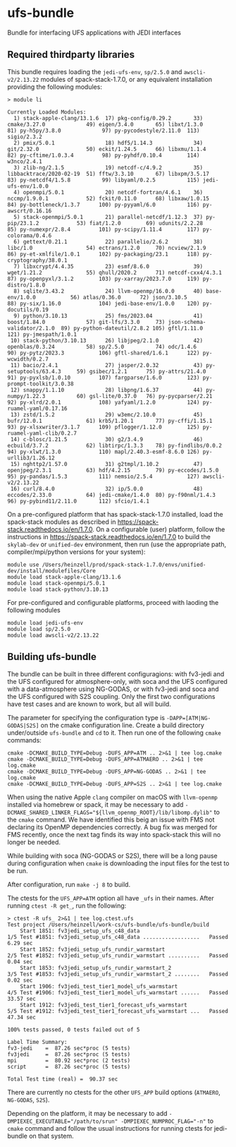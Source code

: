 # ufs-bundle

Bundle for interfacing UFS applications with JEDI interfaces

## Required thirdparty libraries

This bundle requires loading the `jedi-ufs-env`, `sp/2.5.0` and `awscli-v2/2.13.22` modules of spack-stack-1.7.0, or any equivalent installation providing the following modules:
```
> module li

Currently Loaded Modules:
  1) stack-apple-clang/13.1.6  17) pkg-config/0.29.2       33) cmake/3.27.0             49) eigen/3.4.0       65) libxt/1.3.0                  81) py-h5py/3.8.0             97) py-pycodestyle/2.11.0  113) sigio/2.3.2
  2) pmix/5.0.1                18) hdf5/1.14.3             34) git/2.32.0               50) eckit/1.24.5      66) libxmu/1.1.4                 82) py-cftime/1.0.3.4         98) py-pyhdf/0.10.4        114) w3nco/2.4.1
  3) zlib-ng/2.1.5             19) netcdf-c/4.9.2          35) libbacktrace/2020-02-19  51) fftw/3.3.10       67) libxpm/3.5.17                83) py-netcdf4/1.5.8          99) libyaml/0.2.5          115) jedi-ufs-env/1.0.0
  4) openmpi/5.0.1             20) netcdf-fortran/4.6.1    36) nccmp/1.9.0.1            52) fckit/0.11.0      68) libxaw/1.0.15                84) py-bottleneck/1.3.7      100) py-pyyaml/6.0          116) py-awscrt/0.16.16
  5) stack-openmpi/5.0.1       21) parallel-netcdf/1.12.3  37) py-pip/23.1.2            53) fiat/1.2.0        69) udunits/2.2.28               85) py-numexpr/2.8.4         101) py-scipy/1.11.4        117) py-colorama/0.4.6
  6) gettext/0.21.1            22) parallelio/2.6.2        38) libc/1.0                 54) ectrans/1.2.0     70) ncview/2.1.9                 86) py-et-xmlfile/1.0.1      102) py-packaging/23.1      118) py-cryptography/38.0.1
  7) libxcrypt/4.4.35          23) esmf/8.6.0              39) wget/1.21.2              55) qhull/2020.2      71) netcdf-cxx4/4.3.1            87) py-openpyxl/3.1.2        103) py-xarray/2023.7.0     119) py-distro/1.8.0
  8) sqlite/3.43.2             24) llvm-openmp/16.0.0      40) base-env/1.0.0           56) atlas/0.36.0      72) json/3.10.5                  88) py-six/1.16.0            104) jedi-base-env/1.0.0    120) py-docutils/0.19
  9) python/3.10.13            25) fms/2023.04             41) boost/1.84.0             57) git-lfs/3.3.0     73) json-schema-validator/2.1.0  89) py-python-dateutil/2.8.2 105) gftl/1.11.0            121) py-jmespath/1.0.1
 10) stack-python/3.10.13      26) libjpeg/2.1.0           42) openblas/0.3.24          58) sp/2.5.0          74) odc/1.4.6                    90) py-pytz/2023.3           106) gftl-shared/1.6.1      122) py-wcwidth/0.2.7
 11) bacio/2.4.1               27) jasper/2.0.32           43) py-setuptools/63.4.3     59) gsibec/1.2.1      75) py-attrs/21.4.0              91) py-pyxlsb/1.0.10         107) fargparse/1.6.0        123) py-prompt-toolkit/3.0.38
 12) snappy/1.1.10             28) libpng/1.6.37           44) py-numpy/1.22.3          60) gsl-lite/0.37.0   76) py-pycparser/2.21            92) py-xlrd/2.0.1            108) yafyaml/1.2.0          124) py-ruamel-yaml/0.17.16
 13) zstd/1.5.2                29) w3emc/2.10.0            45) bufr/12.0.1              61) krb5/1.20.1       77) py-cffi/1.15.1               93) py-xlsxwriter/3.1.7      109) pflogger/1.12.0        125) py-ruamel-yaml-clib/0.2.7
 14) c-blosc/1.21.5            30) g2/3.4.9                46) ecbuild/3.7.2            62) libtirpc/1.3.3    78) py-findlibs/0.0.2            94) py-xlwt/1.3.0            110) mapl/2.40.3-esmf-8.6.0 126) py-urllib3/1.26.12
 15) nghttp2/1.57.0            31) g2tmpl/1.10.2           47) openjpeg/2.3.1           63) hdf/4.2.15        79) py-eccodes/1.5.0             95) py-pandas/1.5.3          111) nemsio/2.5.4           127) awscli-v2/2.13.22
 16) curl/8.4.0                32) ip/5.0.0                48) eccodes/2.33.0           64) jedi-cmake/1.4.0  80) py-f90nml/1.4.3              96) py-pybind11/2.11.0       112) sfcio/1.4.1
```

On a pre-configured platform that has spack-stack-1.7.0 installed, load the spack-stack modules as described in https://spack-stack.readthedocs.io/en/1.7.0. On a configurable (user) platform, follow the instructions in https://spack-stack.readthedocs.io/en/1.7.0 to build the `skylab-dev` or `unified-dev` environment, then run (use the appropriate path, compiler/mpi/python versions for your system):
```
module use /Users/heinzell/prod/spack-stack-1.7.0/envs/unified-dev/install/modulefiles/Core
module load stack-apple-clang/13.1.6
module load stack-openmpi/5.0.1
module load stack-python/3.10.13
```

For pre-configured and configurable platforms, proceed with laoding the following modules
```
module load jedi-ufs-env
module load sp/2.5.0
module load awscli-v2/2.13.22
```

## Building ufs-bundle

The bundle can be built in three different configuragions: with fv3-jedi and the UFS configured for atmosphere-only, 
with soca and the UFS configured with a data-atmosphere using NG-GODAS, or with fv3-jedi and soca and the UFS
configured with S2S coupling. Only the first two configurations have test cases and are known to work, but all will build.

The parameter for specifying the configuration type is `-DAPP=[ATM|NG-GODAS|S2S]` on the cmake configuration line. Create a build directory under/outside `ufs-bundle` and `cd` to it. Then run one of the following `cmake` commands:
```
cmake -DCMAKE_BUILD_TYPE=Debug -DUFS_APP=ATM .. 2>&1 | tee log.cmake
cmake -DCMAKE_BUILD_TYPE=Debug -DUFS_APP=ATMAERO .. 2>&1 | tee log.cmake
cmake -DCMAKE_BUILD_TYPE=Debug -DUFS_APP=NG-GODAS .. 2>&1 | tee log.cmake
cmake -DCMAKE_BUILD_TYPE=Debug -DUFS_APP=S2S .. 2>&1 | tee log.cmake
```
When using the native Apple `clang` compiler on macOS with `llvm-openmp` installed via homebrew or spack, it may be necessary to add `-DCMAKE_SHARED_LINKER_FLAGS="${llvm_openmp_ROOT}/lib/libomp.dylib"` to the `cmake` command. We have identified this beig an issue with FMS not declaring its OpenMP dependencies correctly. A bug fix was merged for FMS recently, once the next tag finds its way into spack-stack this will no longer be needed.

While building with soca (NG-GODAS or S2S), there will be a long pause during configuration when `cmake` is downloading the input files for the test to be run.

After configuration, run `make -j 8` to build.

The ctests for the `UFS_APP=ATM` option all have `_ufs` in their names. After running `ctest -R get_`, run the following:
```
> ctest -R ufs_ 2>&1 | tee log.ctest.ufs
Test project /Users/heinzell/work-cs/ufs-bundle/ufs-bundle/build
    Start 1851: fv3jedi_setup_ufs_c48_data
1/5 Test #1851: fv3jedi_setup_ufs_c48_data ..................   Passed    6.29 sec
    Start 1852: fv3jedi_setup_ufs_rundir_warmstart
2/5 Test #1852: fv3jedi_setup_ufs_rundir_warmstart ..........   Passed    0.04 sec
    Start 1853: fv3jedi_setup_ufs_rundir_warmstart_2
3/5 Test #1853: fv3jedi_setup_ufs_rundir_warmstart_2 ........   Passed    0.02 sec
    Start 1906: fv3jedi_test_tier1_model_ufs_warmstart
4/5 Test #1906: fv3jedi_test_tier1_model_ufs_warmstart ......   Passed   33.57 sec
    Start 1912: fv3jedi_test_tier1_forecast_ufs_warmstart
5/5 Test #1912: fv3jedi_test_tier1_forecast_ufs_warmstart ...   Passed   47.34 sec

100% tests passed, 0 tests failed out of 5

Label Time Summary:
fv3-jedi    =  87.26 sec*proc (5 tests)
fv3jedi     =  87.26 sec*proc (5 tests)
mpi         =  80.92 sec*proc (2 tests)
script      =  87.26 sec*proc (5 tests)

Total Test time (real) =  90.37 sec
```

There are currently no ctests for the other `UFS_APP` build options (`ATMAERO`, `NG-GODAS`, `S2S`).

Depending on the platform, it may be necessary to add `-DMPIEXEC_EXECUTABLE="/path/to/srun" -DMPIEXEC_NUMPROC_FLAG="-n"` to `cmake` command and follow the usual instructions for running ctests for jedi-bundle on that system.
